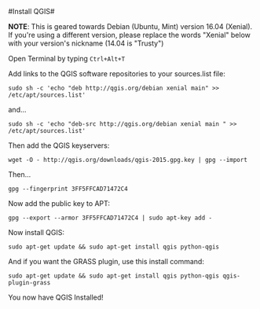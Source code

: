#Install QGIS#

**NOTE**: This is geared towards Debian (Ubuntu, Mint) version 16.04 (Xenial). If you're using a different version, please replace the words "Xenial" below with your version's nickname (14.04 is "Trusty")

Open Terminal by typing `Ctrl+Alt+T`

Add links to the QGIS software repositories to your sources.list file:


	sudo sh -c 'echo "deb http://qgis.org/debian xenial main" >> /etc/apt/sources.list'

and...

	sudo sh -c 'echo "deb-src http://qgis.org/debian xenial main " >> /etc/apt/sources.list'

Then add the QGIS  keyservers:

	wget -O - http://qgis.org/downloads/qgis-2015.gpg.key | gpg --import

Then...

	gpg --fingerprint 3FF5FFCAD71472C4

Now add the public key to APT:

	gpg --export --armor 3FF5FFCAD71472C4 | sudo apt-key add -

Now install QGIS:

	sudo apt-get update && sudo apt-get install qgis python-qgis

And if you want the GRASS plugin, use this install command:

	sudo apt-get update && sudo apt-get install qgis python-qgis qgis-plugin-grass

You now have QGIS Installed!